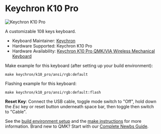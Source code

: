 # Keychron K10 Pro

![Keychron K10 Pro](https://drive.google.com/file/d/13vC9UEIpxM1wMguPAX05lKisuQfUWtEf/view?usp=share_link)

A customizable 108 keys keyboard.

* Keyboard Maintainer: [Keychron](https://github.com/keychron)
* Hardware Supported: Keychron K10 Pro
* Hardware Availability: [Keychron K10 Pro QMK/VIA Wireless Mechanical Keyboard](https://www.keychron.com/collections/keychron-k-pro-series-keyboard/products/keychron-k10-pro-qmk-via-wireless-mechanical-keyboard)

Make example for this keyboard (after setting up your build environment):

    make keychron/k10_pro/ansi/rgb:default

Flashing example for this keyboard:

    make keychron/k10_pro/ansi/rgb:default:flash

**Reset Key**: Connect the USB cable, toggle mode switch to "Off", hold down the *Esc* key or reset button underneath space bar, then toggle then switch to "Cable".

See the [build environment setup](https://docs.qmk.fm/#/getting_started_build_tools) and the [make instructions](https://docs.qmk.fm/#/getting_started_make_guide) for more information. Brand new to QMK? Start with our [Complete Newbs Guide](https://docs.qmk.fm/#/newbs).
